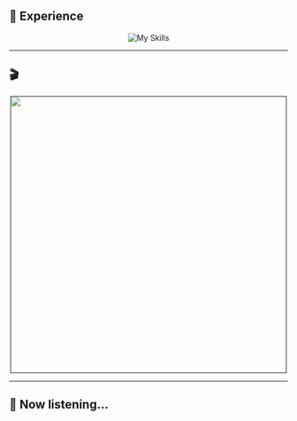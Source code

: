 ## 🚀 Experience

<p align="center">
    <img src="https://skillicons.dev/icons?i=github,mongodb,mysql,java,spring,js,nodejs,react,express,html,css,bootstrap,php" alt="My Skills">
  </a>
</p>




---

## 🎬
<p align="center">
  <a href="">
    <img height="500" src="https://media4.giphy.com/media/v1.Y2lkPTc5MGI3NjExcnJ3ZGY2ZGw5bGs0bW9vOWpnZWI2em5zZjRjYXkwMjhyd2VvMDRkcyZlcD12MV9pbnRlcm5hbF9naWZfYnlfaWQmY3Q9Zw/gFPxNhzEWdFCCRAqf0/giphy.gif"/>
  </a>
</p>

---

## 🎵 Now listening...
<p align="center">
  <a href="">
    <img height="200" src="[![spotify-github-profile](https://spotify-github-profile.kittinanx.com/api/view?uid=2qo7usk4528tcpkpphg41jmf8&cover_image=true&theme=novatorem&show_offline=false&background_color=121212&interchange=false&bar_color=7012ed&bar_color_cover=false)](https://github.com/kittinan/spotify-github-profile)/>
  </a>
</p>

